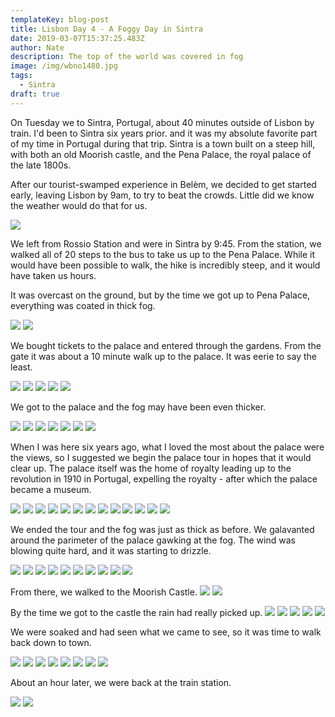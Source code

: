 ```yaml
---
templateKey: blog-post
title: Lisbon Day 4 - A Foggy Day in Sintra
date: 2019-03-07T15:37:25.483Z
author: Nate
description: The top of the world was covered in fog
image: /img/wbno1480.jpg
tags:
  - Sintra
draft: true
---
```

On Tuesday we to Sintra, Portugal, about 40 minutes outside of Lisbon by train. I'd been to Sintra six years prior. and it was my absolute favorite part of my time in Portugal during that trip. Sintra is a town built on a steep hill, with both an old Moorish castle, and the Pena Palace, the royal palace of the late 1800s. 

After our tourist-swamped experience in Belèm, we decided to get started early, leaving Lisbon by 9am, to try to beat the crowds. Little did we know the weather would do that for us.

![](img/lisbon/rossioStairs.jpg)

We left from Rossio Station and were in Sintra by 9:45. From the station, we walked all of 20 steps to the bus to take us up to the Pena Palace. While it would have been possible to walk, the hike is incredibly steep, and it would have taken us hours. 

It was overcast on the ground, but by the time we got up to Pena Palace, everything was coated in thick fog. 

![](img/lisbon/lowerEntranceTreesFog.jpg)
![](img/lisbon/lowerEntranceClaireActionShot.jpg)

We bought tickets to the palace and entered through the gardens. From the gate it was about a 10 minute walk up to the palace. It was eerie to say the least. 

![](img/lisbon/penaAscent2.jpg)
![](img/lisbon/penaAscent3.jpg)
![](img/lisbon/penaAscent4.jpg)
![](img/lisbon/penaAscentFlog.jpg)
![](img/lisbon/penaAscentSelfie.jpg)

We got to the palace and the fog may have been even thicker. 

![](img/lisbon/palaceFogInGate1.jpg)
![](img/lisbon/palaceFogOutside1.jpg)
![](img/lisbon/palaceFogOutside2.jpg)
![](img/lisbon/palaceFogOutside3.jpg)
![](img/lisbon/palaceFogOutside4.jpg)
![](img/lisbon/palaceFogBusFromPalace.jpg)
![](img/lisbon/palaceClaireTurret.jpg)

When I was here six years ago, what I loved the most about the palace were the views, so I suggested we begin the palace tour in hopes that it would clear up. The palace itself was the home of royalty leading up to the revolution in 1910 in Portugal, expelling the royalty - after which the palace became a museum. 

![](img/lisbon/palaceInsideKingBust.jpg)
![](img/lisbon/palaceInside1Courtyard.jpg)
![](img/lisbon/palaceInside2DiningRoom.jpg)
![](img/lisbon/palaceInside3Bathroom.jpg)
![](img/lisbon/palaceInside4Gargoyles.jpg)
![](img/lisbon/palaceInside5Bedroom.jpg)
![](img/lisbon/palaceInside6Mudejar.jpg)
![](img/lisbon/palaceInside7RoyalRoom.jpg)
![](img/lisbon/palaceInside8CandlesStatue.jpg)
![](img/lisbon/palaceInside9StagRoom.jpg)
![](img/lisbon/palaceInside10StainGlass.jpg)
![](img/lisbon/palaceInside11PenaMini.jpg)
![](img/lisbon/palaceInside12Kitchen.jpg)

We ended the tour and the fog was just as thick as before. We galavanted around the parimeter of the palace gawking at the fog. The wind was blowing quite hard, and it was starting to drizzle. 

![](img/lisbon/palaceAfterTour1.jpg)
![](img/lisbon/palaceAfterTour2.jpg)
![](img/lisbon/palaceAfterTour3.jpg)
![](img/lisbon/palaceAfterTour4.jpg)
![](img/lisbon/palaceAfterTour5.jpg)
![](img/lisbon/palaceAfterTour6.jpg)
![](img/lisbon/palaceAfterTour7.jpg)
![](img/lisbon/palaceAfterTour8BabeBeingCute.jpg)
![](img/lisbon/fogSelfie.jpg)
![](img/lisbon/palaceGoodbye.jpg)

From there, we walked to the Moorish Castle.
![](img/lisbon/walkToCastle1.jpg)
![](img/lisbon/walkToCastle2.jpg)

By the time we got to the castle the rain had really picked up.
![](img/lisbon/MoorishCastle1.jpg)
![](img/lisbon/moorishCastle2.jpg)
![](img/lisbon/moorishCastleClaire.jpg)
![](img/lisbon/moorishCastleDescent.jpg)
![](img/lisbon/moorishCastleSelfie.jpg)

We were soaked and had seen what we came to see, so it was time to walk back down to town. 

![](img/lisbon/descentSoakingSelfie.jpg)
![](img/lisbon/descentToTown.jpg)
![](img/lisbon/descentTownArrival.jpg)
![](img/lisbon/descentTownArrivalTrailMarker.jpg)
![](img/lisbon/descentFirstView.jpg)
![](img/lisbon/descentMudejar.jpg)
![](img/lisbon/descentPrettyView.jpg)
![](img/lisbon/descentPrettyView1.jpg)

About an hour later, we were back at the train station. 

![](img/lisbon/trainBackToLisboa.jpg)
![](img/lisbon/trainRideGraffiti.jpg)
